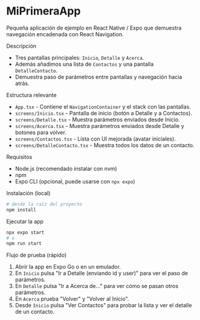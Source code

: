 # MiPrimeraApp

Pequeña aplicación de ejemplo en React Native / Expo que demuestra navegación encadenada con React Navigation.

Descripción
- Tres pantallas principales: `Inicio`, `Detalle` y `Acerca`.
- Además añadimos una lista de `Contactos` y una pantalla `DetalleContacto`.
- Demuestra paso de parámetros entre pantallas y navegación hacia atrás.

Estructura relevante

- `App.tsx` - Contiene el `NavigationContainer` y el stack con las pantallas.
- `screens/Inicio.tsx` - Pantalla de inicio (botón a Detalle y a Contactos).
- `screens/Detalle.tsx` - Muestra parámetros enviados desde Inicio.
- `screens/Acerca.tsx` - Muestra parámetros enviados desde Detalle y botones para volver.
- `screens/Contactos.tsx` - Lista con UI mejorada (avatar iniciales).
- `screens/DetalleContacto.tsx` - Muestra todos los datos de un contacto.

Requisitos

- Node.js (recomendado instalar con nvm)
- npm
- Expo CLI (opcional, puede usarse con `npx expo`)

Instalación (local)

```bash
# desde la raíz del proyecto
npm install
```

Ejecutar la app

```bash
npx expo start
# o
npm run start
```

Flujo de prueba (rápido)

1. Abrir la app en Expo Go o en un emulador.
2. En `Inicio` pulsa "Ir a Detalle (enviando id y user)" para ver el paso de parámetros.
3. En `Detalle` pulsa "Ir a Acerca de..." para ver cómo se pasan otros parámetros.
4. En `Acerca` prueba "Volver" y "Volver al Inicio".
5. Desde `Inicio` pulsa "Ver Contactos" para probar la lista y ver el detalle de un contacto.

